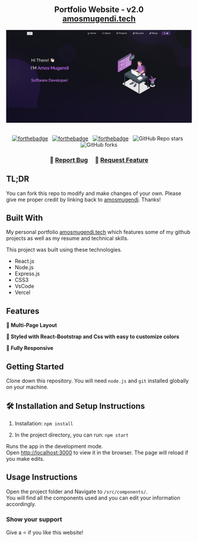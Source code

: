 <h2 align="center">
  Portfolio Website - v2.0<br/>
  <a href="https://amosmugendi.vercel.app/" target="_blank">amosmugendi.tech</a>
</h2>
<div align="center">
  <img alt="Demo" src="./Images/readme-img.png" />
</div>

<br/>

<center>

[![forthebadge](https://forthebadge.com/images/badges/built-with-love.svg)](https://forthebadge.com) &nbsp;
[![forthebadge](https://forthebadge.com/images/badges/made-with-javascript.svg)](https://forthebadge.com) &nbsp;
[![forthebadge](https://forthebadge.com/images/badges/open-source.svg)](https://forthebadge.com) &nbsp;
![GitHub Repo stars](https://img.shields.io/github/stars/amosmugendi/Portfolio?color=red&logo=github&style=for-the-badge) &nbsp;
![GitHub forks](https://img.shields.io/github/forks/amosmugendi/Portfolio?color=red&logo=github&style=for-the-badge)

</center>

<h3 align="center">
    🔹
    <a href="https://github.com/amosmugendi/Portfolio/issues">Report Bug</a> &nbsp; &nbsp;
    🔹
    <a href="https://github.com/amosmugendi/Portfolio/issues">Request Feature</a>
</h3>

## TL;DR

You can fork this repo to modify and make changes of your own. Please give me proper credit by linking back to [amosmugendi](https://github.com/amosmugendi/Portfolio). Thanks!

## Built With

My personal portfolio <a href="https://amosmugendi.vercel.app/" target="_blank">amosmugendi.tech</a> which features some of my github projects as well as my resume and technical skills.<br/>

This project was built using these technologies.

- React.js
- Node.js
- Express.js
- CSS3
- VsCode
- Vercel

## Features

**📖 Multi-Page Layout**

**🎨 Styled with React-Bootstrap and Css with easy to customize colors**

**📱 Fully Responsive**

## Getting Started

Clone down this repository. You will need `node.js` and `git` installed globally on your machine.

## 🛠 Installation and Setup Instructions

1. Installation: `npm install`

2. In the project directory, you can run: `npm start`

Runs the app in the development mode.\
Open [http://localhost:3000](http://localhost:3000) to view it in the browser.
The page will reload if you make edits.

## Usage Instructions

Open the project folder and Navigate to `/src/components/`. <br/>
You will find all the components used and you can edit your information accordingly.

### Show your support

Give a ⭐ if you like this website!


